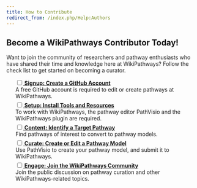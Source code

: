 ```yaml
---
title: How to Contribute
redirect_from: /index.php/Help:Authors
---
```

<h2>Become a WikiPathways Contributor Today!</h2>
<p>Want to join the community of researchers and pathway enthusiasts who have shared their time and knowledge here at WikiPathways? Follow the check list to get started on becoming a curator.

<ul style="list-style: none;">
    <li style="margin-bottom: 5px;"><input type="checkbox"><a href="https://www.github.com" target="_blank"><b> Signup: Create a GitHub Account</b></a>
        <br />A free GitHub account is required to edit or create pathways at WikiPathways.</li>
    <li style="margin-bottom: 5px;"><input type="checkbox"><a href="http://new.wikipathways.org/academy/stages/walk-install-pv/" target="_blank"><b> Setup: Install Tools and Resources</b></a>
        <br />To work with WikiPathways, the pathway editor PathVisio and the WikiPathways plugin are required.</li>
    <li style="margin-bottom: 5px;"><input type="checkbox"><a href="http://new.wikipathways.org/academy/stages/fig-met-1-overview/" target="_blank"><b> Content: Identify a Target Pathway</b></a>
        <br />Find pathways of interest to convert to pathway models.</li>
    <li style="margin-bottom: 5px;"><input type="checkbox"><a href="http://new.wikipathways.org/academy/stages/draw-geneproduct/" target="_blank"><b> Curate: Create or Edit a Pathway Model</b></a>
        <br />Use PathVisio to create your pathway model, and submit it to WikiPathways.</li>
    <li style="margin-bottom: 5px;"><input type="checkbox"><a href="https://github.com/wikipathways/wikipathways-help/discussions" target="_blank"><b> Engage: Join the WikiPathways Community</b></a>
        <br />Join the public discussion on pathway curation and other WikiPathways-related topics.</li>
</ul>
